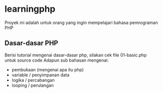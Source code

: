 # learningphp
Proyek ini adalah untuk orang yang ingin mempelajari bahasa pemrograman PHP

## Dasar-dasar PHP
Berisi tutorial mengenai dasar-dasar php, silakan cek file 01-basic.php untuk source code
Adapun sub bahasan mengenai:
* pembukaan (mengenai apa itu php)
* variable / penyimpanan data
* logika / percabangan
* looping / perulangan
